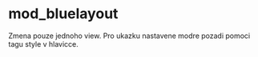 # mod_bluelayout
Zmena pouze jednoho view. Pro ukazku nastavene modre pozadi pomoci tagu style v hlavicce.
